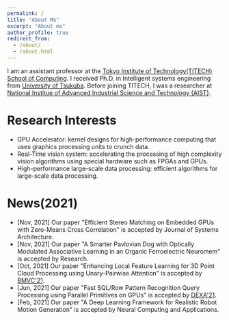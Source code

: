 ```yaml
---
permalink: /
title: "About Me"
excerpt: "About me"
author_profile: true
redirect_from: 
  - /about/
  - /about.html
---
```


I am an assistant professor at the [Tokyo Institute of Technology(TITECH)](https://www.titech.ac.jp/english) [School of Computing](https://www.titech.ac.jp/english/about/organization/schools/organization04). I received Ph.D. in Intelligent systems engineering from [University of Tsukuba](https://www.tsukuba.ac.jp/). Before joining TITECH, I was a researcher at [National Institue of Advanced Industrial Science and Technology (AIST)](https://www.aist.go.jp/index_en.html).

Research Interests 
======
* GPU Accelerator: kernel designs for high-performance computing that uses graphics processing units to crunch data.
* Real-Time vision system: accelerating the processing of high complexity vision algorithms using special hardware such as FPGAs and GPUs.
* High-performance large-scale data processing: efficient algorithms for large-scale data processing.

News(2021) 
======
* [Nov, 2021] Our paper "Efficient Stereo Matching on Embedded GPUs with Zero-Means Cross Correlation" is accepted by Journal of Systems Architecture.
* [Nov, 2021] Our paper "A Smarter Pavlovian Dog with Optically Modulated Associative Learning in an Organic Ferroelectric Neuromem" is accepted by Research.
* [Oct, 2021] Our paper "Enhancing Local Feature Learning for 3D Point Cloud Processing using Unary-Pairwise Attention" is accepted by [BMVC'21](https://www.bmvc2021-virtualconference.com/).
* [Jun, 2021] Our paper "Fast SQL/Row Pattern Recognition Query Processing using Parallel Primitives on GPUs" is accepted by [DEXA'21](http://www.dexa.org/dexa2021).
* [Feb, 2021] Our paper "A Deep Learning Framework for Realistic Robot Motion Generation" is accepted by Neural Computing and Applications.

